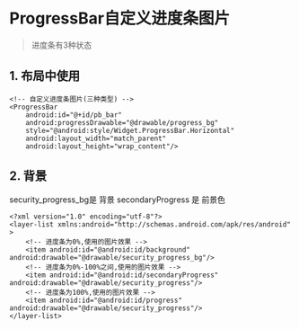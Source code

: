# ProgressBar自定义进度条图片

> 进度条有3种状态

## 1. 布局中使用

	<!-- 自定义进度条图片(三种类型) -->
    <ProgressBar 
        android:id="@+id/pb_bar"
        android:progressDrawable="@drawable/progress_bg"
        style="@android:style/Widget.ProgressBar.Horizontal"
        android:layout_width="match_parent"
        android:layout_height="wrap_content"/>

## 2. 背景

security_progress_bg是 背景
secondaryProgress 是   前景色

	<?xml version="1.0" encoding="utf-8"?>
	<layer-list xmlns:android="http://schemas.android.com/apk/res/android" >
		<!-- 进度条为0%,使用的图片效果 -->
	    <item android:id="@android:id/background"	android:drawable="@drawable/security_progress_bg"/>
		<!-- 进度条为0%-100%之间,使用的图片效果 -->
		<item android:id="@android:id/secondaryProgress" android:drawable="@drawable/security_progress"/>
		<!-- 进度条为100%,使用的图片效果 -->
		<item android:id="@android:id/progress" android:drawable="@drawable/security_progress"/>
	</layer-list>
